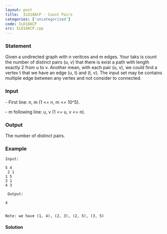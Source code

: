 ```yaml
---
layout: post
title:  ILD18ACP - Count Pairs
categories: ['uncategorized']
code: ILD18ACP
src: ILD18ACP.cpp
---
```


### **Statement**

Given a undirected graph with n veritces and m edges. Your taks is count the
number of distinct pairs (u, v) that there is exist a path with length exactly
2 from u to v. Another mean, with each pair (u, v), we could find a vertex t
that we have an edge (u, t) and (t, v). The input set may be contains multiple
edge between any vertex and not consider to connected.

### Input

\- First line: n, m (1 <= n, m <= 10^5).

\- m following line: u, v (1 <= u, v <= n).

### Output

The number of distinct pairs.

### Example

    
    
    Input:
    5 4  
     2 1  
    1 5  
    3 1  
    4 3  
      
     Output:
    4
      
    Note: we have (1, 4), (2, 3), (2, 5), (3, 5)



#### **Solution**



